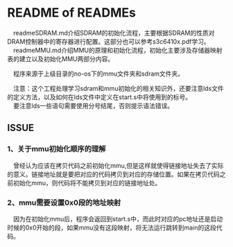 # README of READMEs
&emsp;readmeSDRAM.md介绍SDRAM的初始化流程，主要根据SDRAM的性质对DRAM控制器中的寄存器进行配置。这部分也可以参考s3c6410x.pdf学习。  
&emsp;readmeMMU.md介绍MMU的原理和初始化流程，初始化主要涉及存储器映射表的建立以及初始化MMU两部分内容。

&emsp;程序来源于上级目录的no-os下的mmu文件夹和sdram文件夹。

&emsp;注意：这个工程处理学习sdram和mmu初始化的相关知识外，还要注意lds文件的定义方法，以及如何在lds文件中定义在start.s中将使用到的标号。  
&emsp;要注意lds一些语句需要使用分号结尾，否则提示语法错误。

## ISSUE

### 1、关于mmu初始化顺序的理解

&emsp;曾经认为应该在拷贝代码之前初始化mmu,但是这样就使得链接地址失去了实际的意义。链接地址就是要把对应的代码拷贝到对应的存储位置。如果在拷贝代码之前初始化mmu，则代码将不能拷贝到对应的链接地址处。

### 2、mmu需要设置0x0段的地址映射

&emsp;因为在初始化mmu后，程序会返回到start.s中，而此时对应的pc地址还是启动时候的0x0开始的段，如果mmu没有这段映射，将无法运行跳转到main的这段代码。

